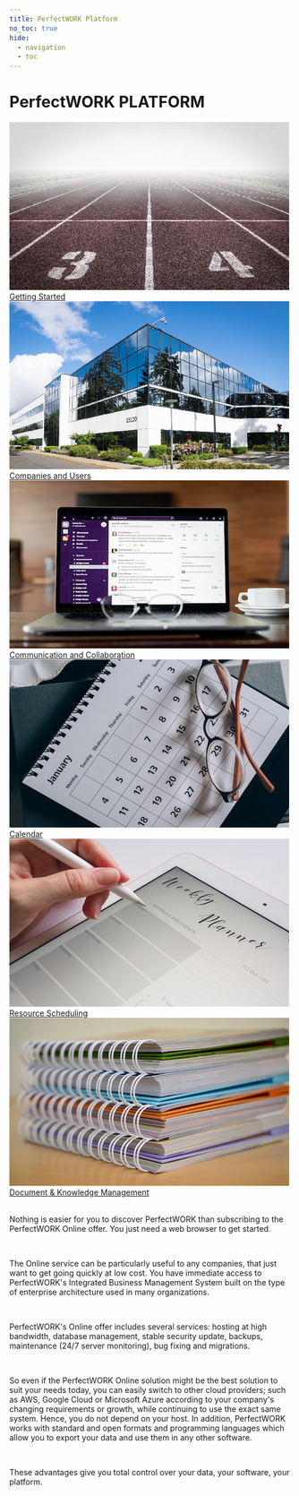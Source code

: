 ```yaml
---
title: PerfectWORK Platform
no_toc: true
hide:
  - navigation
  - toc
---
```


<div class="container px-5 py-1 mx-auto flex flex-wrap">
  <h1 class="text-l text-gray-700 font-medium">PerfectWORK PLATFORM</h1>
</div>

<section>
<!-- This example requires Tailwind CSS v2.0+ -->
<div class="relative bg-white overflow-hidden">
 <div class="p-7 grid grid-cols-1 sm:grid-cols-1 md:grid-cols-5 lg:grid-cols-5 xl:grid-cols-5 gap-5">
    <a href="01_getting_started/01_overview" class="rounded overflow-hidden shadow-lg">
      <img class="w-full" src="assets/getting_started.jpg" alt="Platform">
      <div class="px-6 py-2">
        <div class="font-regular text-l mb-2" >Getting Started</div>
      </div>
    </a>
    <a href="02_companies_users/01_companies" class="rounded overflow-hidden shadow-lg">
      <img class="w-full" src="assets/companies.jpg" alt="Forest">
      <div class="px-6 py-2">
        <div class="font-regular text-l mb-2">Companies and Users</div>
      </div>
    </a>
    <a href="03_connect/01_overview" class="rounded overflow-hidden shadow-lg">
      <img class="w-full" src="assets/connect.jpg" alt="Platform">
      <div class="px-6 py-2">
        <div class="font-regular text-l mb-2" >Communication and Collaboration</div>
      </div>
    </a>
    <a href="01_getting_started/01_overview" class="rounded overflow-hidden shadow-lg">
      <img class="w-full" src="assets/calendar.jpg" alt="Platform">
      <div class="px-6 py-2">
        <div class="font-regular text-l mb-2" >Calendar</div>
      </div>
    </a>
    <a href="01_getting_started/01_overview" class="rounded overflow-hidden shadow-lg">
      <img class="w-full" src="assets/scheduling.jpg" alt="Platform">
      <div class="px-6 py-2">
        <div class="font-regular text-l mb-2" >Resource Scheduling</div>
      </div>
    </a>
    <a href="01_getting_started/01_overview" class="rounded overflow-hidden shadow-lg">
      <img class="w-full" src="assets/knowledge.jpg" alt="Platform">
      <div class="px-6 py-2">
        <div class="font-regular text-l mb-2" >Document & Knowledge Management</div>
      </div>
    </a>
</div>
</section>

<br />

Nothing is easier for you to discover PerfectWORK than subscribing to the PerfectWORK Online offer. You just need a web browser to get started.

<br />

The Online service can be particularly useful to any companies, that just want to get going quickly at low cost. You have immediate access to PerfectWORK's Integrated Business Management System built on the type of enterprise architecture used in many organizations.

<br />

PerfectWORK's Online offer includes several services: hosting at high bandwidth, database management, stable security update, backups, maintenance (24/7 server monitoring), bug fixing and migrations.

<br />

So even if the PerfectWORK Online solution might be the best solution to suit your needs today, you can easily switch to other cloud providers; such as AWS, Google Cloud or Microsoft Azure according to your company's changing requirements or growth, while continuing to use the exact same system. Hence, you do not depend on your host. In addition, PerfectWORK works with standard and open formats and programming languages which allow you to export your data and use them in any other software.

<br />

These advantages give you total control over your data, your software, your platform.